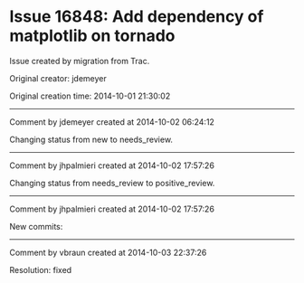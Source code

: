 # Issue 16848: Add dependency of matplotlib on tornado

Issue created by migration from Trac.

Original creator: jdemeyer

Original creation time: 2014-10-01 21:30:02




---

Comment by jdemeyer created at 2014-10-02 06:24:12

Changing status from new to needs_review.


---

Comment by jhpalmieri created at 2014-10-02 17:57:26

Changing status from needs_review to positive_review.


---

Comment by jhpalmieri created at 2014-10-02 17:57:26

New commits:


---

Comment by vbraun created at 2014-10-03 22:37:26

Resolution: fixed
